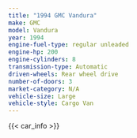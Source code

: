 ```yaml
---
title: "1994 GMC Vandura"
make: GMC
model: Vandura
year: 1994
engine-fuel-type: regular unleaded
engine-hp: 200
engine-cylinders: 8
transmission-type: Automatic
driven-wheels: Rear wheel drive
number-of-doors: 3
market-category: N/A
vehicle-size: Large
vehicle-style: Cargo Van
---
```


{{< car_info >}}

